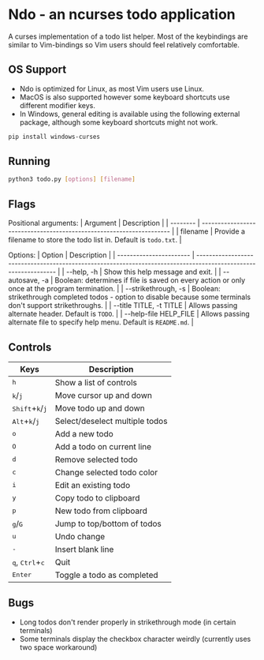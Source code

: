 # Ndo - an ncurses todo application

A curses implementation of a todo list helper. Most of the keybindings are similar to Vim-bindings so Vim users should feel relatively comfortable.

## OS Support

- Ndo is optimized for Linux, as most Vim users use Linux.
- MacOS is also supported however some keyboard shortcuts use different modifier keys.
- In Windows, general editing is available using the following external package, although some keyboard shortcuts might not work.

```bash
pip install windows-curses
```

## Running

```bash
python3 todo.py [options] [filename]
```

## Flags

Positional arguments:
| Argument | Description                                                          |
| -------- | -------------------------------------------------------------------- |
| filename | Provide a filename to store the todo list in. Default is `todo.txt`. |

Options:
| Option                  | Description                                                                                                     |
| ----------------------- | --------------------------------------------------------------------------------------------------------------- |
| --help, -h              | Show this help message and exit.                                                                                |
| --autosave, -a          | Boolean: determines if file is saved on every action or only once at the program termination.                   |
| --strikethrough, -s     | Boolean: strikethrough completed todos - option to disable because some terminals don't support strikethroughs. |
| --title TITLE, -t TITLE | Allows passing alternate header. Default is `TODO`.                                                             |
| --help-file HELP_FILE   | Allows passing alternate file to specify help menu. Default is `README.md`.                                     |

## Controls

| Keys                                       | Description                    |
| ------------------------------------------ | ------------------------------ |
| <kbd>h</kbd>                               | Show a list of controls        |
| <kbd>k</kbd>/<kbd>j</kbd>                  | Move cursor up and down        |
| <kbd>Shift</kbd>+<kbd>k</kbd>/<kbd>j</kbd> | Move todo up and down          |
| <kbd>Alt</kbd>+<kbd>k</kbd>/<kbd>j</kbd>   | Select/deselect multiple todos |
| <kbd>o</kbd>                               | Add a new todo                 |
| <kbd>O</kbd>                               | Add a todo on current line     |
| <kbd>d</kbd>                               | Remove selected todo           |
| <kbd>c</kbd>                               | Change selected todo color     |
| <kbd>i</kbd>                               | Edit an existing todo          |
| <kbd>y</kbd>                               | Copy todo to clipboard         |
| <kbd>p</kbd>                               | New todo from clipboard        |
| <kbd>g</kbd>/<kbd>G</kbd>                  | Jump to top/bottom of todos    |
| <kbd>u</kbd>                               | Undo change                    |
| <kbd>-</kbd>                               | Insert blank line              |
| <kbd>q</kbd>, <kbd>Ctrl</kbd>+<kbd>c</kbd> | Quit                           |
| <kbd>Enter</kbd>                           | Toggle a todo as completed     |

## Bugs

- Long todos don't render properly in strikethrough mode (in certain terminals)
- Some terminals display the checkbox character weirdly (currently uses two space workaround)
